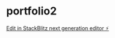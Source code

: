 # portfolio2

[Edit in StackBlitz next generation editor ⚡️](https://stackblitz.com/~/github.com/Wolferlk/portfolio2)
